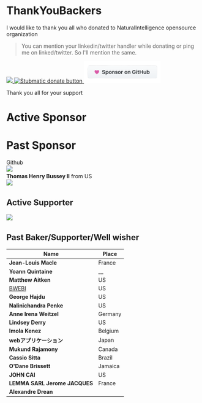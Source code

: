 # ThankYouBackers
I would like to thank you all who donated to NaturalIntelligence opensource organization

> You can mention your linkedin/twitter handler while donating or ping me on linked/twitter. So I'll mention the same.


<a href="https://opencollective.com/fast-xml-parser/donate" target="_blank">
  <img src="https://opencollective.com/fast-xml-parser/donate/button@2x.png?color=blue" width=200 />
</a>
<a href="https://paypal.me/naturalintelligence"> 
  <img src="https://raw.githubusercontent.com/NaturalIntelligence/fast-xml-parser/master/static/img/support_paypal.svg" alt="Stubmatic donate button" width="200"/>
</a>
<a href="https://github.com/sponsors/NaturalIntelligence"> 
  <img src="github_sponsor.png" width="200" />
</a>


Thank you all for your support

# Active Sponsor


# Past Sponsor
Github <br>
<a href="https://sentry.io/" title="sentry" ><img src="https://avatars.githubusercontent.com/u/1396951" width="80px" ></a><br>
**Thomas Henry Bussey II** from US<br>
<a href="https://github.com/pleo-io" title="pleo-io" ><img src="https://avatars.githubusercontent.com/u/12394870" width="80px" ></a><br>

## Active Supporter
<a href="https://sentry.io/" title="sentry" ><img src="https://avatars.githubusercontent.com/u/1396951" width="80px" ></a>

## Past Baker/Supporter/Well wisher
Name | Place |
| --- | --- |
| **Jean-Louis Macle** | France |
| **Yoann Quintaine** | __  |
| **Matthew Aitken** | US  |
| [BWEBI](http://www.bwebi.co.il) | US  |
| **George Hajdu** | US |
| **Nalinichandra Penke** | US |
| **Anne Irena Weitzel** | Germany |
| **Lindsey Derry** | US |
| **Imola Kenez** | Belgium |
| **webアプリケーション**  | Japan |
| **Mukund Rajamony** | Canada |
| **Cassio Sitta** | Brazil |
| **O'Dane Brissett** | Jamaica |
| **JOHN CAI** | US |
| **LEMMA SARL Jerome JACQUES** | France |
| **Alexandre Drean** | |
